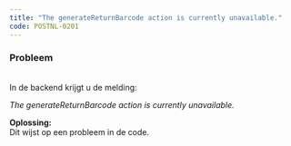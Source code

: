 ```yaml
---
title: "The generateReturnBarcode action is currently unavailable."
code: POSTNL-0201
---
```


<div class="columnLayout single" data-layout="single">
<div class="cell normal" data-type="normal">
<div class="innerCell">
<p><h3>Probleem</h3><br>In de backend krijgt u de melding:</p>
<p><em>The generateReturnBarcode action is currently unavailable.</em></p>
<p><strong>Oplossing:<br></strong>Dit wijst op een probleem in de code. <strong><br></strong></p></div>
</div>
</div>
